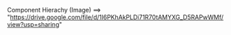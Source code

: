 Component Hierachy (Image) ==> "https://drive.google.com/file/d/1I6PKhAkPLDi71R70tAMYXG_D5RAPwWMf/view?usp=sharing" 
